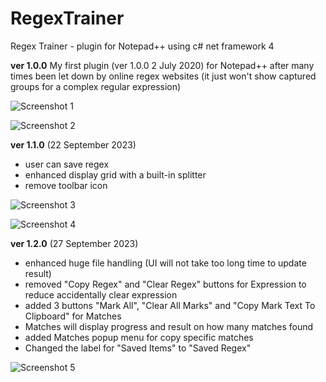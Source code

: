 # RegexTrainer
Regex Trainer - plugin for Notepad++ using c# net framework 4

**ver 1.0.0**
My first plugin (ver 1.0.0 2 July 2020) for Notepad++ after many times been let down by online regex websites (it just won't show captured groups for a complex regular expression)

![Screenshot 1](https://github.com/ahmoylaw/RegexTrainer-Descriptions/blob/master/screenshot1.png)

![Screenshot 2](https://github.com/ahmoylaw/RegexTrainer-Descriptions/blob/master/screenshot2.png)


**ver 1.1.0** (22 September 2023)
- user can save regex
- enhanced display grid with a built-in splitter
- remove toolbar icon

![Screenshot 3](https://github.com/ahmoylaw/RegexTrainer-Descriptions/blob/master/screenshot3.png)

![Screenshot 4](https://github.com/ahmoylaw/RegexTrainer-Descriptions/blob/master/screenshot4.png)


**ver 1.2.0** (27 September 2023)
- enhanced huge file handling (UI will not take too long time to update result)
- removed "Copy Regex" and "Clear Regex" buttons for Expression to reduce accidentally clear expression
- added 3 buttons "Mark All", "Clear All Marks" and "Copy Mark Text To Clipboard" for Matches
- Matches will display progress and result on how many matches found
- added Matches popup menu for copy specific matches
- Changed the label for "Saved Items" to "Saved Regex"

![Screenshot 5](https://github.com/ahmoylaw/RegexTrainer-Descriptions/blob/master/screenshot5.png)